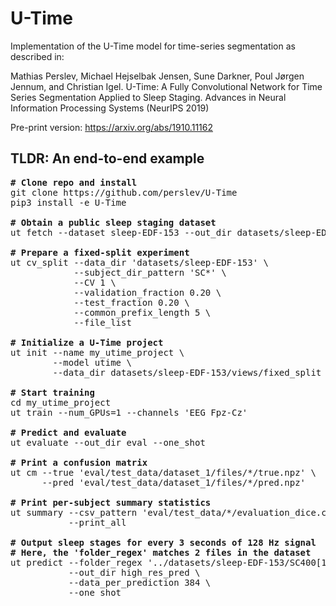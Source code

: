# U-Time

Implementation of the U-Time model for time-series segmentation as described 
in:

Mathias Perslev, Michael Hejselbak Jensen, Sune Darkner, Poul Jørgen Jennum, 
and Christian Igel. U-Time: A Fully Convolutional Network for Time Series 
Segmentation Applied to Sleep Staging. Advances in Neural Information 
Processing Systems (NeurIPS 2019)

Pre-print version: 
https://arxiv.org/abs/1910.11162


## TLDR: An end-to-end example
<pre>
<b># Clone repo and install</b>
git clone https://github.com/perslev/U-Time
pip3 install -e U-Time

<b># Obtain a public sleep staging dataset</b>
ut fetch --dataset sleep-EDF-153 --out_dir datasets/sleep-EDF-153

<b># Prepare a fixed-split experiment</b>
ut cv_split --data_dir 'datasets/sleep-EDF-153' \
            --subject_dir_pattern 'SC*' \
            --CV 1 \
            --validation_fraction 0.20 \
            --test_fraction 0.20 \
            --common_prefix_length 5 \
            --file_list

<b># Initialize a U-Time project</b>
ut init --name my_utime_project \
        --model utime \
        --data_dir datasets/sleep-EDF-153/views/fixed_split

<b># Start training</b>
cd my_utime_project
ut train --num_GPUs=1 --channels 'EEG Fpz-Cz'

<b># Predict and evaluate</b>
ut evaluate --out_dir eval --one_shot

<b># Print a confusion matrix</b>
ut cm --true 'eval/test_data/dataset_1/files/*/true.npz' \
      --pred 'eval/test_data/dataset_1/files/*/pred.npz'
      
<b># Print per-subject summary statistics</b>
ut summary --csv_pattern 'eval/test_data/*/evaluation_dice.csv' \
           --print_all

<b># Output sleep stages for every 3 seconds of 128 Hz signal </b>
<b># Here, the 'folder_regex' matches 2 files in the dataset </b>
ut predict --folder_regex '../datasets/sleep-EDF-153/SC400[1-2]E0' \
           --out_dir high_res_pred \
           --data_per_prediction 384 \
           --one_shot
</pre>
